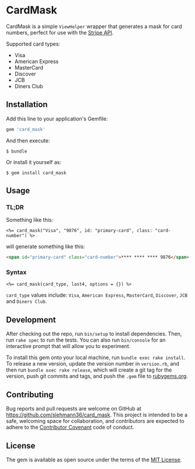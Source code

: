 # CardMask

CardMask is a simple `ViewHelper` wrapper that generates a mask for card numbers, perfect for use with the [Stripe API](https://stripe.com/docs/api).

Supported card types:
- Visa
- American Express
- MasterCard
- Discover
- JCB
- Diners Club

## Installation

Add this line to your application's Gemfile:

```ruby
gem 'card_mask'
```

And then execute:

    $ bundle

Or install it yourself as:

    $ gem install card_mask

## Usage

### TL;DR

Something like this:
``` erb
<%= card_mask("Visa", "9876", id: "primary-card", class: "card-number") %>
```
will generate something like this:
``` html
<span id="primary-card" class="card-number">**** **** **** 9876</span>
```

### Syntax
``` erb
<%= card_mask(card_type, last4, options = {}) %>
```
`card_type` values include: `Visa`, `American Express`, `MasterCard`, `Discover`, `JCB` and `Diners Club`.

## Development

After checking out the repo, run `bin/setup` to install dependencies. Then, run `rake spec` to run the tests. You can also run `bin/console` for an interactive prompt that will allow you to experiment.

To install this gem onto your local machine, run `bundle exec rake install`. To release a new version, update the version number in `version.rb`, and then run `bundle exec rake release`, which will create a git tag for the version, push git commits and tags, and push the `.gem` file to [rubygems.org](https://rubygems.org).

## Contributing

Bug reports and pull requests are welcome on GitHub at https://github.com/slehmann36/card_mask. This project is intended to be a safe, welcoming space for collaboration, and contributors are expected to adhere to the [Contributor Covenant](http://contributor-covenant.org) code of conduct.


## License

The gem is available as open source under the terms of the [MIT License](http://opensource.org/licenses/MIT).

